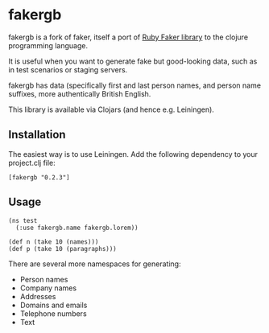# fakergb

fakergb is a fork of faker, itself a port of [Ruby Faker library](http://faker.rubyforge.org/) to the
clojure programming language.

It is useful when you want to generate fake but good-looking data, such as in
test scenarios or staging servers.

fakergb has data (specifically first and last person names, and person name 
suffixes, more authentically British English.

This library is available via Clojars (and hence e.g. Leiningen).

## Installation

The easiest way is to use Leiningen. Add the following dependency to your
project.clj file:

    [fakergb "0.2.3"]


## Usage

    (ns test
      (:use fakergb.name fakergb.lorem))

    (def n (take 10 (names)))
    (def p (take 10 (paragraphs)))

There are several more namespaces for generating:

* Person names
* Company names
* Addresses
* Domains and emails
* Telephone numbers
* Text


